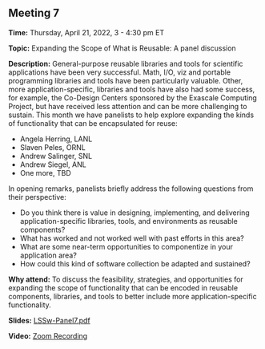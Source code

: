 ## Meeting 7

**Time:** Thursday, April 21, 2022, 3 - 4:30 pm ET

**Topic:** Expanding the Scope of What is Reusable: A panel discussion

**Description:** General-purpose reusable libraries and tools for scientific applications have been very successful.  Math, I/O, viz and portable programming libraries and tools have been particularly valuable.  Other, more application-specific, libraries and tools have also had some success, for example, the Co-Design Centers sponsored by the Exascale Computing Project, but have received less attention and can be more challenging to sustain.  This month we have panelists to help explore expanding the kinds of functionality that can be encapsulated for reuse:

- Angela Herring, LANL
- Slaven Peles, ORNL
- Andrew Salinger, SNL
- Andrew Siegel, ANL
- One more, TBD

In opening remarks, panelists briefly address the following questions from their perspective:
- Do you think there is value in designing, implementing, and delivering application-specific libraries, tools, and environments as reusable components?
- What has worked and not worked well with past efforts in this area?
- What are some near-term opportunities to componentize in your application area?
- How could this kind of software collection be adapted and sustained?

**Why attend:** To discuss the feasibility, strategies, and opportunities for expanding the scope of functionality that can be encoded in reusable components, libraries, and tools to better include more application-specific functionality.

**Slides:** [LSSw-Panel7.pdf](files/LSSwMeeting7Panel.pdf)

**Video:** [Zoom Recording]()
